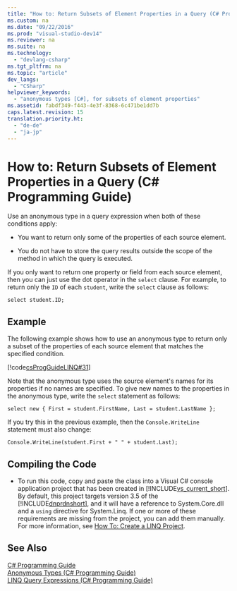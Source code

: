 ```yaml
---
title: "How to: Return Subsets of Element Properties in a Query (C# Programming Guide)"
ms.custom: na
ms.date: "09/22/2016"
ms.prod: "visual-studio-dev14"
ms.reviewer: na
ms.suite: na
ms.technology: 
  - "devlang-csharp"
ms.tgt_pltfrm: na
ms.topic: "article"
dev_langs: 
  - "CSharp"
helpviewer_keywords: 
  - "anonymous types [C#], for subsets of element properties"
ms.assetid: fabdf349-f443-4e3f-8368-6c471be1dd7b
caps.latest.revision: 15
translation.priority.ht: 
  - "de-de"
  - "ja-jp"
---
```

# How to: Return Subsets of Element Properties in a Query (C# Programming Guide)
Use an anonymous type in a query expression when both of these conditions apply:  
  
-   You want to return only some of the properties of each source element.  
  
-   You do not have to store the query results outside the scope of the method in which the query is executed.  
  
 If you only want to return one property or field from each source element, then you can just use the dot operator in the `select` clause. For example, to return only the `ID` of each `student`, write the `select` clause as follows:  
  
```  
select student.ID;  
```  
  
## Example  
 The following example shows how to use an anonymous type to return only a subset of the properties of each source element that matches the specified condition.  
  
 [!code[csProgGuideLINQ#31](../vs140/codesnippet/CSharp/how-to--return-subsets-of-element-properties-in-a-query--csharp-programming-guide-_1.cs)]  
  
 Note that the anonymous type uses the source element's names for its properties if no names are specified. To give new names to the properties in the anonymous type, write the `select` statement as follows:  
  
```  
select new { First = student.FirstName, Last = student.LastName };  
```  
  
 If you try this in the previous example, then the `Console.WriteLine` statement must also change:  
  
```  
Console.WriteLine(student.First + " " + student.Last);  
```  
  
## Compiling the Code  
  
-   To run this code, copy and paste the class into a Visual C# console application project that has been created in [!INCLUDE[vs_current_short](../vs140/includes/vs_current_short_md.md)]. By default, this project targets version 3.5 of the [!INCLUDE[dnprdnshort](../vs140/includes/dnprdnshort_md.md)], and it will have a reference to System.Core.dll and a `using` directive for System.Linq. If one or more of these requirements are missing from the project, you can add them manually. For more information, see [How To: Create a LINQ Project](../Topic/How%20to:%20Create%20a%20LINQ%20Project_deleted.md).  
  
## See Also  
 [C# Programming Guide](../vs140/csharp-programming-guide.md)   
 [Anonymous Types (C# Programming Guide)](../vs140/anonymous-types--csharp-programming-guide-.md)   
 [LINQ Query Expressions (C# Programming Guide)](../vs140/linq-query-expressions--csharp-programming-guide-.md)